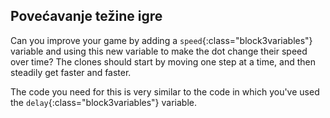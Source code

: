 ## Povećavanje težine igre

Can you improve your game by adding a `speed`{:class="block3variables"} variable and using this new variable to make the dot change their speed over time? The clones should start by moving one step at a time, and then steadily get faster and faster.

The code you need for this is very similar to the code in which you've used the `delay`{:class="block3variables"} variable.